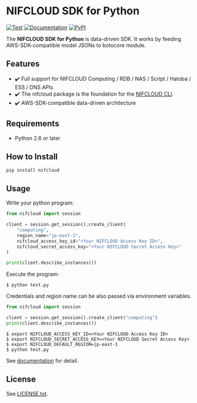 # NIFCLOUD SDK for Python

[![Test](https://github.com/nifcloud/nifcloud-sdk-python/workflows/Test/badge.svg)](https://github.com/nifcloud/nifcloud-sdk-python/actions?query=workflow%3ATest)
[![Documentation](https://readthedocs.org/projects/nifcloud-sdk-python/badge)](https://nifcloud-sdk-python.readthedocs.io/en/latest/)
[![PyPI](https://badge.fury.io/py/nifcloud.svg)](https://pypi.python.org/pypi/nifcloud)

The **NIFCLOUD SDK for Python** is data-driven SDK.
It works by feeding AWS-SDK-compatible model JSONs to botocore module.

## Features

* :heavy_check_mark: Full support for NIFCLOUD Computing / RDB / NAS / Script / Hatoba / ESS / DNS APIs
* :heavy_check_mark: The nifcloud package is the foundation for the [NIFCLOUD CLI](https://github.com/nifcloud/nifcloud-cli).
* :heavy_check_mark: AWS-SDK-compatible data-driven architecture

## Requirements

* Python 2.6 or later

## How to Install

```
pip install nifcloud
```

## Usage

Write your python program:

```python
from nifcloud import session

client = session.get_session().create_client(
    "computing",
    region_name="jp-east-1",
    nifcloud_access_key_id="<Your NIFCLOUD Access Key ID>",
    nifcloud_secret_access_key="<Your NIFCLOUD Secret Access Key>"
)

print(client.describe_instances())
```

Execute the program:

```
$ python test.py
```

Credentials and region name can be also passed via environment variables.

```python
from nifcloud import session

client = session.get_session().create_client("computing")
print(client.describe_instances())
```

```
$ export NIFCLOUD_ACCESS_KEY_ID=<Your NIFCLOUD Access Key ID>
$ export NIFCLOUD_SECRET_ACCESS_KEY=<Your NIFCLOUD Secret Access Key>
$ export NIFCLOUD_DEFAULT_REGION=jp-east-1
$ python test.py
```

See [documentation](https://nifcloud-sdk-python.readthedocs.io/en/latest/) for detail.

## License

See [LICENSE.txt](LICENSE.txt).
